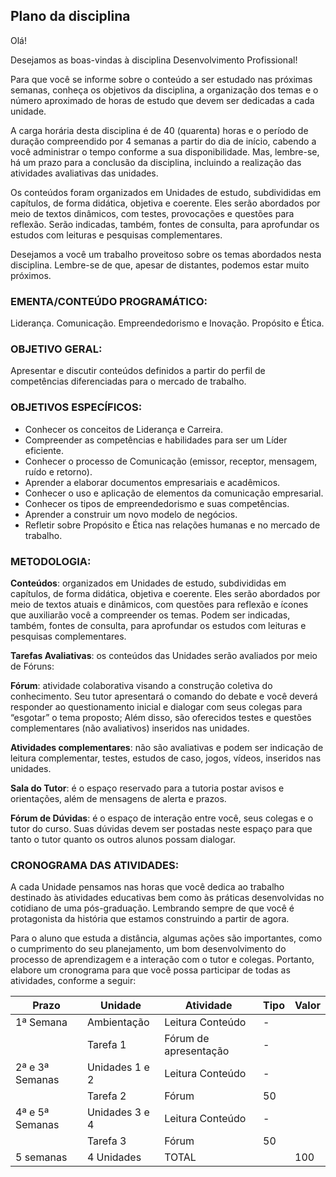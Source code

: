 ## Plano da disciplina

Olá!

Desejamos as boas-vindas à disciplina Desenvolvimento Profissional!

Para que você se informe sobre o conteúdo a ser estudado nas próximas semanas, conheça os objetivos da disciplina, a organização dos temas e o número aproximado de horas de estudo que devem ser dedicadas a cada unidade.

A carga horária desta disciplina é de 40 (quarenta) horas e o período de duração compreendido por 4 semanas a partir do dia de início, cabendo a você administrar o tempo conforme a sua disponibilidade. Mas, lembre-se, há um prazo para a conclusão da disciplina, incluindo a realização das atividades avaliativas das unidades.

Os conteúdos foram organizados em Unidades de estudo, subdivididas em capítulos, de forma didática, objetiva e coerente. Eles serão abordados por meio de textos dinâmicos, com testes, provocações e questões para reflexão. Serão indicadas, também, fontes de consulta, para aprofundar os estudos com leituras e pesquisas complementares.

Desejamos a você um trabalho proveitoso sobre os temas abordados nesta disciplina. Lembre-se de que, apesar de distantes, podemos estar muito próximos.

### EMENTA/CONTEÚDO PROGRAMÁTICO: 

Liderança. Comunicação. Empreendedorismo e Inovação. Propósito e Ética.

### OBJETIVO GERAL:

Apresentar e discutir conteúdos definidos a partir do perfil de competências diferenciadas para o mercado de trabalho.

### OBJETIVOS ESPECÍFICOS: 

- Conhecer os conceitos de Liderança e Carreira.
- Compreender as competências e habilidades para ser um Líder eficiente.
- Conhecer o processo de Comunicação (emissor, receptor, mensagem, ruído e retorno).
- Aprender a elaborar documentos empresariais e acadêmicos.
- Conhecer o uso e aplicação de elementos da comunicação empresarial.
- Conhecer os tipos de empreendedorismo e suas competências.
- Aprender a construir um novo modelo de negócios.
- Refletir sobre Propósito e Ética nas relações humanas e no mercado de trabalho.

### METODOLOGIA:

**Conteúdos**: organizados em Unidades de estudo, subdivididas em capítulos, de forma didática, objetiva e coerente. Eles serão abordados por meio de textos atuais e dinâmicos, com questões para reflexão e ícones que auxiliarão você a compreender os temas. Podem ser indicadas, também, fontes de consulta, para aprofundar os estudos com leituras e pesquisas complementares.

**Tarefas Avaliativas**: os conteúdos das Unidades serão avaliados por meio de Fóruns:

**Fórum**: atividade colaborativa visando a construção coletiva do conhecimento. Seu tutor apresentará o comando do debate e você deverá responder ao questionamento inicial e dialogar com seus colegas para “esgotar” o tema proposto;
Além disso, são oferecidos testes e questões complementares (não avaliativos) inseridos nas unidades.

**Atividades complementares**: não são avaliativas e podem ser indicação de leitura complementar, testes, estudos de caso, jogos, vídeos, inseridos nas unidades.

**Sala do Tutor**: é o espaço reservado para a tutoria postar avisos e orientações, além de mensagens de alerta e prazos.

**Fórum de Dúvidas**: é o espaço de interação entre você, seus colegas e o tutor do curso. Suas dúvidas devem ser postadas neste espaço para que tanto o tutor quanto os outros alunos possam dialogar. 




### CRONOGRAMA DAS ATIVIDADES:

A cada Unidade pensamos nas horas que você dedica ao trabalho destinado às atividades educativas bem como às práticas desenvolvidas no cotidiano de uma pós-graduação. Lembrando sempre de que você é protagonista da história que estamos construindo a partir de agora.

Para o aluno que estuda a distância, algumas ações são importantes, como o cumprimento do seu planejamento, um bom desenvolvimento do processo de aprendizagem e a interação com o tutor e colegas. Portanto, elabore um cronograma para que você possa participar de todas as atividades, conforme a seguir:

 
|Prazo |Unidade	|Atividade|	Tipo|	Valor|
|----|--------|-----------|-----|------|
|1ª Semana|	Ambientação|	Leitura	Conteúdo	|-|
|         |   Tarefa 1	|Fórum de apresentação|	-|
|2ª e 3ª Semanas|	Unidades 1 e 2	|Leitura	Conteúdo|	-|
|                |Tarefa 2	|Fórum 	|50|
|4ª e 5ª Semanas|	Unidades 3 e 4	|Leitura	Conteúdo	|-|
|                |Tarefa 3	|Fórum	|50|
|5 semanas	|4 Unidades	| TOTAL	|| 	100|


